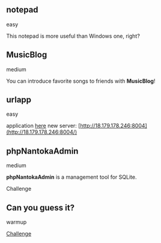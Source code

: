 ## notepad

easy

This notepad is more useful than Windows one, right?


## MusicBlog

medium

You can introduce favorite songs to friends with **MusicBlog**!


## urlapp

easy

application [here](http://3.112.201.75:8004/)
new server: [http://18.179.178.246:8004](http://18.179.178.246:8004/)


## phpNantokaAdmin

medium

**phpNantokaAdmin** is a management tool for SQLite.

Challenge


## Can you guess it?

warmup

[Challenge](http://3.112.201.75:8003/)